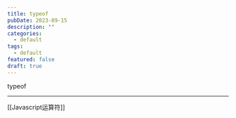 ```yaml
---
title: typeof
pubDate: 2023-09-15
description: ""
categories:
  - default
tags:
  - default
featured: false
draft: true
---
```

typeof

---

[[Javascript运算符]]
